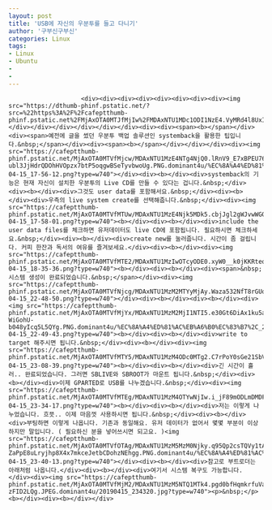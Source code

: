 ```yaml
---
layout: post
title: 'USB에 자신의 우분투를 들고 다니기'
author: '구부신구부신'
categories: Linux
tags:
- Linux
- Ubuntu
-
- 
---
```



<script> location.href='https://cafe.naver.com/develoid/864028' ; </script>


















						<div><div><div><div><div><div><div><div><img src="https://dthumb-phinf.pstatic.net/?src=%22https%3A%2F%2Fcafeptthumb-phinf.pstatic.net%2FMjAxOTA0MTJfMjIw%2FMDAxNTU1MDc1ODI1NzE4.VyMRd4l8UxIf83Kzn1d6pzi7tfkSNkFmf5zcvOxPJ7sg.Dd0hLipQgJVjr20iOqhYTj_TjKJDTwOxNN5_O2asW9Mg.PNG.searphiel9%2F%25EB%2594%2594%25EB%25B2%25A8_%25EA%25B2%258C%25EC%258B%259C%25EA%25B8%2580.png%3Ftype%3Dw740%22&amp;type=cafe_wa740"></div></div></div></div></div></div><div><div><span><b></span></div><div><span>예전에 글을 썼던 우분투 백업 솔루션인 systemback을 활용한 팁입니다.&nbsp;</span></div><div><span><b></span></div></div></div><div><img src="https://cafeptthumb-phinf.pstatic.net/MjAxOTA0MTVfMjcw/MDAxNTU1MzE4NTg4NjQ0.lRnV9_E7xBPEU76RyeMnJF9bfGKA36Jj1mlPdFMFcDQg.4DW9-ubl3JjHdrQDOhHVOpzx7btP5oqgwBSeTyvbwoUg.PNG.dominant4u/%EC%8A%A4%ED%81%AC%EB%A6%B0%EC%83%B7%2C_2019-04-15_17-56-12.png?type=w740"></div><div><b></div><div>systemback의 기능은 현재 자신이 설치한 우분투의 Live CD를 만들 수 있다는 겁니다.&nbsp;</div><div><b></div><div>그것도 user data를 포함해서요.&nbsp;</div><div><b></div><div>우측의 live system create를 선택해줍니다.&nbsp;</div><div><img src="https://cafeptthumb-phinf.pstatic.net/MjAxOTA0MTVfMTUw/MDAxNTU1MzE4Njk5MDk5.cbjJgl2gWJvwWGONAkCDKPZ3JvW0mmEgmga9_7EKhmYg.NKlaypVzpJZoHThnSbgH75fD9ec9D7LMHgDQ3u_Tbzcg.PNG.dominant4u/%EC%8A%A4%ED%81%AC%EB%A6%B0%EC%83%B7%2C_2019-04-15_17-58-01.png?type=w740"><b></div><div><b></div><div>include the user data files를 체크하면 유저데이터도 live CD에 포함됩니다. 필요하시면 체크하세요.&nbsp;</div><div><b></div><div>create new를 눌러줍니다. 시간이 좀 걸립니다. 커피 한잔과 독서의 여유를 즐겨보세요.</div><div><b></div><div><img src="https://cafeptthumb-phinf.pstatic.net/MjAxOTA0MTVfMTE2/MDAxNTU1MzIwOTcyODE0.xyW0__k0jKKRteqlgB0yBzSNWa3H7hf_wdsI_ii8_g0g.El3_C9hXzrIlx9ufm5hcQdhMVDOs3gIVrQQwK0eIS2gg.PNG.dominant4u/%EC%8A%A4%ED%81%AC%EB%A6%B0%EC%83%B7%2C_2019-04-15_18-35-36.png?type=w740"><b></div><div><b></div><div><span>&nbsp;시스템 생성이 완료되었습니다.&nbsp;</span></div><div><img src="https://cafeptthumb-phinf.pstatic.net/MjAxOTA0MTVfNjcg/MDAxNTU1MzM2MTYyMjAy.Waza532NfT8rGUoVJVFUCRxSf8sIJUS9WC82_p2S4fog.WnEN71ZQLAQopwzl8kRFHAygX2eq7jgOmDGLl7x6Pykg.PNG.dominant4u/%EC%8A%A4%ED%81%AC%EB%A6%B0%EC%83%B7%2C_2019-04-15_22-48-50.png?type=w740"></div><div><b></div><div><b></div><div><img src="https://cafeptthumb-phinf.pstatic.net/MjAxOTA0MTVfMjYx/MDAxNTU1MzM2MjI1NTI5.e30Gt6DiAx1ku5ab2F9j3sOaiJWlHP2rdaxdyGfwW7og.rTc5YHQIAN2L4zQbbOxGNY-WiGohU-b048yIcq5L5QYg.PNG.dominant4u/%EC%8A%A4%ED%81%AC%EB%A6%B0%EC%83%B7%2C_2019-04-15_22-49-43.png?type=w740"><b></div><div><b></div><div>write to target 해주시면 됩니다.&nbsp;</div><div><b></div><div><img src="https://cafeptthumb-phinf.pstatic.net/MjAxOTA0MTVfMTY5/MDAxNTU1MzM4ODc0MTg2.C7rPoY0sGe21SbVAnu9imUe2LT9o9ftnqUJ1FKDCNrQg.S6kfQVQu7KuzliWRbroQcPAajLLTaUt4R373MBTZCxsg.PNG.dominant4u/%EC%8A%A4%ED%81%AC%EB%A6%B0%EC%83%B7%2C_2019-04-15_23-08-39.png?type=w740"><b></div><div><b></div><div>긴 시간이 흘러.. 완료되었습니다. 그러면 SBLIVE와 SBROOT가 마운트 됩니다.&nbsp;</div><div><b></div><div>이제 GPARTED로 USB를 나누겠습니다.&nbsp;</div><div><img src="https://cafeptthumb-phinf.pstatic.net/MjAxOTA0MTVfMTEg/MDAxNTU1MzM4OTYwNjIw.i_jF89mODLmDMDFag0mVRBkYsG79gvVxMZJli9542QAg.WBLA4ZPlhyZ7wM0WeLTlSHVhSVL40apCI0zRLsEflR8g.PNG.dominant4u/%EC%8A%A4%ED%81%AC%EB%A6%B0%EC%83%B7%2C_2019-04-15_23-34-17.png?type=w740"><b></div><div><b></div><div>저는 이렇게 나누었습니다. 흐믓.. 이제 마음껏 사용하시면 됩니다.&nbsp;</div><div><b></div><div>부팅하면 이렇게 나옵니다. 기존과 동일해요. 유저 데이터가 없어서 몇몇 부분이 이상하지만 말입니다. ( 필요하신 분을 넣어쓰시면 되고요. )<img src="https://cafeptthumb-phinf.pstatic.net/MjAxOTA0MTVfOTAg/MDAxNTU1MzM5MzM0Njky.q95Qp2csTQVy1tAV7ogajzNjMnP2afU0Yq0GrY0zXLcg.ZcH4JOj-ZaPpE8uLryjhp8X4x7mkceJetbCDohzNEhgg.PNG.dominant4u/%EC%8A%A4%ED%81%AC%EB%A6%B0%EC%83%B7%2C_2019-04-15_23-40-13.png?type=w740"></div><div><b></div><div>참고로 부트로더는 아래처럼 나옵니다.</div><div><b></div><div>여기서 시스템 복구도 가능합니다.</div><div><img src="https://cafeptthumb-phinf.pstatic.net/MjAxOTA0MTVfMjM2/MDAxNTU1MzM5NTQ1MTk4.pgd0bfHqmkrfuVamRnfjPxrCZmNyXDSLuSmvl7HKQIYg.9zcfKdpxiDN29IvQp8k7W2H_0cxZltvkhyI-zFID2LQg.JPEG.dominant4u/20190415_234320.jpg?type=w740"><p>&nbsp;</p><b></div><div><b></div></div>
